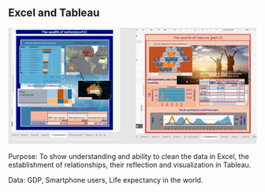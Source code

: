 ## Excel and Tableau 

![Tableau](Tableau.PNG)

 Purpose: To show understanding and ability to clean the data in Excel, the establishment of relationships, their reflection and visualization in Tableau.
 
 Data:  GDP, Smartphone users, Life expectancy in the world. 
